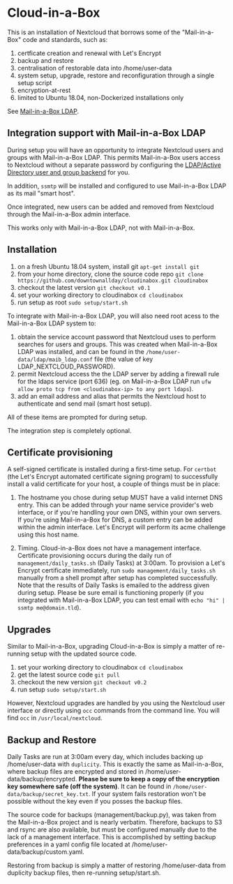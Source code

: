 # Cloud-in-a-Box

This is an installation of Nextcloud that borrows some of the "Mail-in-a-Box" code and standards, such as:

1. certficate creation and renewal with Let's Encrypt
1. backup and restore
1. centralisation of restorable data into /home/user-data
1. system setup, upgrade, restore and reconfiguration through a single setup script
1. encryption-at-rest
1. limited to Ubuntu 18.04, non-Dockerized installations only

See [Mail-in-a-Box LDAP](https://github.com/downtownallday/mailinabox-ldap).


## Integration support with Mail-in-a-Box LDAP

During setup you will have an opportunity to integrate Nextcloud users and groups with Mail-in-a-Box LDAP. This permits Mail-in-a-Box users access to Nextcloud without a separate password by configuring the [LDAP/Active Directory user and group backend](https://nextcloud.com/usermanagement/) for you.

In addition, `ssmtp` will be installed and configured to use Mail-in-a-Box LDAP as its mail "smart host".

Once integrated, new users can be added and removed from Nextcloud through the Mail-in-a-Box admin interface.

This works only with Mail-in-a-Box LDAP, not with Mail-in-a-Box.


## Installation

1. on a fresh Ubuntu 18.04 system, install git `apt-get install git`
2. from your home directory, clone the source code repo `git clone https://github.com/downtownallday/cloudinabox.git cloudinabox`
3. checkout the latest version `git checkout v0.1`
4. set your working directory to cloudinabox `cd cloudinabox`
5. run setup as root `sudo setup/start.sh`

To integrate with Mail-in-a-Box LDAP, you will also need root acess to the Mail-in-a-Box LDAP system to:

1. obtain the service account password that Nextcloud uses to perform searches for users and groups. This was created when Mail-in-a-Box LDAP was installed, and can be found in the `/home/user-data/ldap/maib_ldap.conf` file (the value of key LDAP_NEXTCLOUD_PASSWORD).
2. permit Nextcloud access the the LDAP server by adding a firewall rule for the ldaps service (port 636) (eg. on Mail-in-a-Box LDAP run `ufw allow proto tcp from <cloudinabox-ip> to any port ldaps`).
3. add an email address and alias that permits the Nextcloud host to authenticate and send mail (smart host setup).

All of these items are prompted for during setup.

The integration step is completely optional.


## Certificate provisioning

A self-signed certificate is installed during a first-time setup. For `certbot` (the Let's Encrypt automated certificate signing program) to successfully install a valid certificate for your host, a couple of things must be in place:

1. The hostname you chose during setup MUST have a valid internet DNS entry. This can be added through your name service provider's web interface, or if you're handling your own DNS, within your own servers. If you're using Mail-in-a-Box for DNS, a custom entry can be added within the admin interface. Let's Encrypt will perform its acme challenge using this host name.

2. Timing. Cloud-in-a-Box does not have a management interface. Certificate provisioning occurs during the daily run of `management/daily_tasks.sh` (Daily Tasks) at 3:00am. To provision a Let's Encrypt certificate immediately, run `sudo management/daily_tasks.sh` manually from a shell prompt after setup has completed successfully. Note that the results of Daily Tasks is emailed to the address given during setup. Please be sure email is functioning properly (if you integrated with Mail-in-a-Box LDAP, you can test email with `echo "hi" | ssmtp me@domain.tld`).


## Upgrades

Similar to Mail-in-a-Box, upgrading Cloud-in-a-Box is simply a matter of re-running setup with the updated source code.

1. set your working directory to cloudinabox `cd cloudinabox`
1. get the latest source code `git pull`
1. checkout the new version `git checkout v0.2`
1. run setup `sudo setup/start.sh`

However, Nextcloud upgrades are handled by you using the Nextcloud user interface or directly using `occ` commands from the command line. You will find `occ` in `/usr/local/nextcloud`.


## Backup and Restore

Daily Tasks are run at 3:00am every day, which includes backing up /home/user-data with `duplicity`. This is exactly the same as Mail-in-a-Box, where backup files are encrypted and stored in /home/user-data/backup/encrypted. **Please be sure to keep a copy of the encryption key somewhere safe (off the system)**. It can be found in `/home/user-data/backup/secret_key.txt`. If your system fails restoration won't be possible without the key even if you posses the backup files.

The source code for backups (management/backup.py), was taken from the Mail-in-a-Box project and is nearly verbatim. Therefore, backups to S3 and rsync are also available, but must be configured manually due to the lack of a management interface. This is accomplished by setting backup preferences in a yaml config file located at /home/user-data/backup/custom.yaml.

Restoring from backup is simply a matter of restoring /home/user-data from duplicity backup files, then re-running setup/start.sh.

